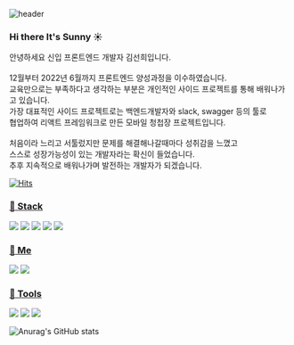 ![header](https://capsule-render.vercel.app/api?type=Shark&color=auto&height=100&section=header&text=Thank%20you%20for%20coming!&fontSize=50)

### Hi there It's Sunny :sunny:

<p>
  안녕하세요 신입 프론트엔드 개발자 김선희입니다.<br/><br/>
  12월부터 2022년 6월까지 
              프론트엔드 양성과정을 이수하였습니다.<br/>
              교육만으로는 부족하다고 생각하는 부분은 개인적인 사이드 프로젝트를
              통해 배워나가고 있습니다.<br/>가장 대표적인 사이드 프로젝트로는
              백엔드개발자와 slack, swagger 등의 툴로 <br/>협업하여 리액트 프레임워크로 만든
              모바일 청첩장 프로젝트입니다. <br/><br/>처음이라 느리고 서툴렀지만 문제를
              해결해나갈때마다 성취감을 느꼈고 <br/>스스로 성장가능성이 있는
              개발자라는 확신이 들었습니다. <br/>추후 지속적으로 배워나가며 발전하는
              개발자가 되겠습니다.
              
 
</p>



[![Hits](https://hits.seeyoufarm.com/api/count/incr/badge.svg?url=https%3A%2F%2Fgithub.com%2Fsanynote&count_bg=%23CCAAFF&title_bg=%23555555&icon=&icon_color=%23E7E7E7&title=hits&edge_flat=false)](https://hits.seeyoufarm.com)

<a href="url" > <h3>:crystal_ball: Stack </h3> </a>

<img src="https://img.shields.io/badge/React-61DAFB?style=flat-square&logo=React&logoColor=white"/></a>
<img src="https://img.shields.io/badge/JavaScript-F7DF1E?style=flat-square&logo=JavaScript&logoColor=white"/></a>
<img src="https://img.shields.io/badge/HTML5-E34F26?style=flat-square&logo=HTML5&logoColor=white"/></a>
<img src="https://img.shields.io/badge/CSS3-1572B6?style=flat-square&logo=CSS3&logoColor=white"/></a>
<img src="https://img.shields.io/badge/jQuery-0769AD?style=flat-square&logo=jQuery&logoColor=white"/></a>



<a href="url" > <h3>:gem: Me </h3> </a>
<a href="https://blog.naver.com/hatomom"><img src="https://img.shields.io/badge/Naver-00A98F?style=flat-square&logo=&logoColor=white&link=https://blog.naver.com/hatomom"/></a>
<a href="https://www.instagram.com/rlatksdl_"><img src="https://img.shields.io/badge/Instagram-E4405F?style=flat-square&logo=&logoColor=white&link=www.instagram.com/rlatksdl_"/></a>

<a href="url" > <h3>:hammer: Tools </h3> </a>

<img src="https://img.shields.io/badge/GitHub-181717?style=flat-square&logo=GitHub&logoColor=white"/></a>
<img src="https://img.shields.io/badge/Amazon AWS-232F3E?style=flat-square&logo=Amazon AWS&logoColor=white"/></a>
<img src="https://img.shields.io/badge/Visual Studio Code-007ACC?style=flat-square&logo=Visual Studio Code&logoColor=white"/></a>


![Anurag's GitHub stats](https://github-readme-stats.vercel.app/api?username=sanynote&show_icons=true&theme=tokyonight)


